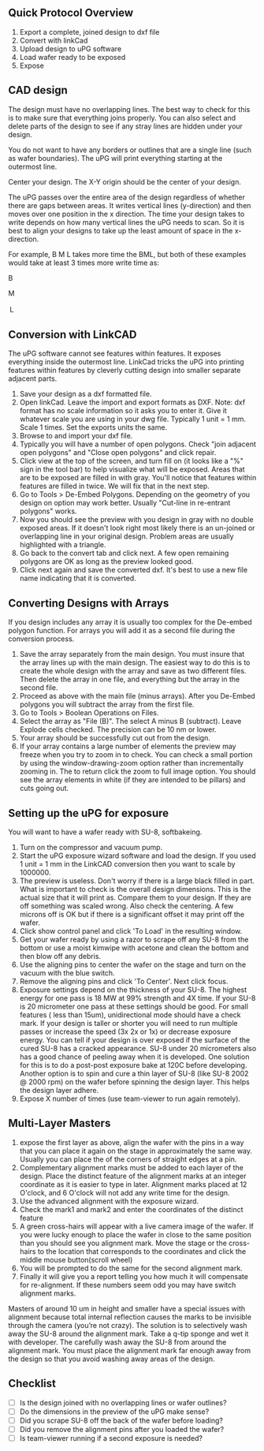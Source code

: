 Quick Protocol Overview
----

1. Export a complete, joined design to dxf file
2. Convert with linkCad
3. Upload design to uPG software
3. Load wafer ready to be exposed
4. Expose

CAD design
---
The design must have no overlapping lines. The best way to check for this is to make sure that everything joins properly. You can also select and delete parts of the design to see if any stray lines are hidden under your design.

You do not want to have any borders or outlines that are a single line (such as wafer boundaries). The uPG will print everything starting at the outermost line.

Center your design. The X-Y origin should be the center of your design.

The uPG passes over the entire area of the design regardless of whether there are gaps between areas. It writes vertical lines (y-direction) and then moves over one position in the x direction. The time your design takes to write depends on how many vertical lines the uPG needs to scan. So it is best to align your designs to take up the least amount of space in the x-direction.

For example, B M L takes more time the BML, but both of these examples would take at least 3 times more write time as:

B

M

Ｌ

Conversion with LinkCAD
----
The uPG software cannot see features within features. It exposes everything inside the outermost line. LinkCad tricks the uPG into printing features within features by cleverly cutting design into smaller separate adjacent parts. 

1. Save your design as a dxf formatted file.
2. Open linkCad. Leave the import and export formats as DXF. Note: dxf format has no scale information so it asks you to enter it. Give it whatever scale you are using in your dwg file. Typically 1 unit = 1 mm. Scale 1 times. Set the exports units the same.
3. Browse to and import your dxf file.
4. Typically you will have a number of open polygons. Check "join adjacent open polygons" and "Close open polygons" and click repair.
5. Click view at the top of the screen, and turn fill on (it looks like a "%" sign in the tool bar) to help visualize what will be exposed. Areas that are to be exposed are filled in with gray. You'll notice that features within features are filled in twice. We will fix that in the next step.
6. Go to Tools > De-Embed Polygons. Depending on the geometry of you design on option may work better. Usually "Cut-line in re-entrant polygons" works.
7. Now you should see the preview with you design in gray with no double exposed areas. If it doesn't look right most likely there is an un-joined or overlapping line in your original design. Problem areas are usually highlighted with a triangle.
8. Go back to the convert tab and click next. A few open remaining polygons are OK as long as the preview looked good.
9. Click next again and save the converted dxf. It's best to use a new file name indicating that it is converted.


Converting Designs with Arrays
---

If you design includes any array it is usually too complex for the De-embed polygon function. For arrays you will add it as a second file during the conversion process.

1. Save the array separately from the main design. You must insure that the array lines up with the main design. The easiest way to do this is to create the whole design with the array and save as two different files. Then delete the array in one file, and everything but the array in the second file.
1. Proceed as above with the main file (minus arrays). After you De-Embed polygons you will subtract the array from the first file.
1. Go to Tools > Boolean Operations on Files.
1. Select the array as "File (B)". The select A minus B (subtract). Leave Explode cells checked. The precision can be 10 nm or lower.
1. Your array should be successfully cut out from the design. 
1. If your array contains a large number of elements the preview may freeze when you try to zoom in to check. You can check a small portion by using the window-drawing-zoom option rather than incrementally zooming in. The to return click the zoom to full image option. You should see the array elements in white (if they are intended to be pillars) and cuts going out. 

Setting up the uPG for exposure
----
You will want to have a wafer ready with SU-8, softbakeing.

1. Turn on the compressor and vacuum pump.
1. Start the uPG exposure wizard software and load the design. If you used 1 unit = 1 mm in the LinkCAD conversion then you want to scale by 1000000.
1. The preview is useless. Don't worry if there is a large black filled in part. What is important to check is the overall design dimensions. This is the actual size that it will print as. Compare them to your design. If they are off something was scaled wrong. Also check the centering. A few microns off is OK but if there is a significant offset it may print off the wafer.
1. Click show control panel and click 'To Load' in the resulting window. 
1. Get your wafer ready by using a razor to scrape off any SU-8 from the bottom or use a moist kimwipe with acetone and clean the bottom and then blow off any debris.
1. Use the aligning pins to center the wafer on the stage and turn on the vacuum with the blue switch.
1. Remove the aligning pins and click 'To Center'. Next click focus.
1. Exposure settings depend on the thickness of your SU-8. The highest energy for one pass is 18 MW at 99% strength and 4X time. If your SU-8 is 20 micrometer one pass at these settings should be good. For small features ( less than 15um), unidirectional mode should have a check mark. If your design is taller or shorter you will need to run multiple passes or increase the speed (3x 2x or 1x) or decrease exposure energy. You can tell if your design is over exposed if the surface of the cured SU-8 has a cracked appearance. SU-8 under 20 micrometers also has a good chance of peeling away when it is developed. One solution for this is to do a post-post exposure bake at 120C before developing. Another option is to spin and cure a thin layer of SU-8 (like SU-8 2002 @ 2000 rpm) on the wafer before spinning the design layer. This helps the design layer adhere.
1. Expose X number of times (use team-viewer to run again remotely).

Multi-Layer Masters
-----
1. expose the first layer as above, align the wafer with the pins in a way that you can place it again on the stage in approximately the same way. Usually you can place the of the corners of straight edges at a pin.
1. Complementary alignment marks must be added to each layer of the design. Place the distinct feature of the alignment marks at an integer coordinate as it is easier to type in later. Alignment marks placed at 12 O'clock, and 6 O'clock will not add any write time for the design.
1. Use the advanced alignment with the exposure wizard. 
1. Check the mark1 and mark2 and enter the coordinates of the distinct feature
1. A green cross-hairs will appear with a live camera image of the wafer. If you were lucky enough to place the wafer in close to the same position than you should see you alignment mark. Move the stage or the cross-hairs to the location that corresponds to the coordinates and click the middle mouse button(scroll wheel)
1. You will be prompted to do the same for the second alignment mark.
1. Finally it will give you a report telling you how much it will compensate for re-alignment. If these numbers seem odd you may have switch alignment marks.

Masters of around 10 um in height and smaller have a special issues with alignment because total internal reflection causes the marks to be invisible through the camera (you’re not crazy). The solution is to selectively wash away the SU-8 around the alignment mark. Take a q-tip sponge and wet it with developer. The carefully wash away the SU-8 from around the alignment mark. You must place the alignment mark far enough away from the design so that you avoid washing away areas of the design.

Checklist
----
- [ ] Is the design joined with no overlapping lines or wafer outlines?
- [ ] Do the dimensions in the preview of the uPG make sense?
- [ ] Did you scrape SU-8 off the back of the wafer before loading?
- [ ] Did you remove the alignment pins after you loaded the wafer?
- [ ] Is team-viewer running if a second exposure is needed?

